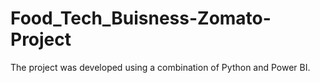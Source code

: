 # Food_Tech_Buisness-Zomato-Project
The project was developed using a combination of Python and Power BI.
